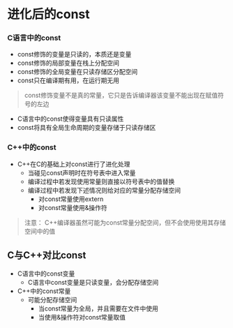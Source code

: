 <!--
 * @Author: your name
 * @Date: 2021-09-28 11:14:43
 * @LastEditTime: 2021-09-28 19:39:12
 * @LastEditors: Please set LastEditors
 * @Description: In User Settings Edit
 * @FilePath: /WorkSpace/C++/01进化后const.md
-->

# 进化后的const

### C语言中的const

- const修饰的变量是只读的，本质还是变量
- const修饰的局部变量在栈上分配空间
- const修饰的全局变量在只读存储区分配空间
- const只在编译期有用，在运行期无用

> const修饰变量不是真的常量，它只是告诉编译器该变量不能出现在赋值符号的左边


- C语言中的const使得变量具有只读属性
- const将具有全局生命周期的变量存储于只读存储区

### C++中的const

- C++在C的基础上对const进行了进化处理
  - 当碰见const声明时在符号表中进入常量
  - 编译过程中若发现使用常量则直接以符号表中的值替换
  - 编译过程中若发现下述情况则给对应的常量分配存储空间
    - 对const常量使用extern
    - 对const常量使用&操作符

> 注意：
> C++编译器虽然可能为const常量分配空间，但不会使用使用其存储空间中的值

## C与C++对比const

- C语言中的const变量
  - C语言中const变量是只读变量，会分配存储空间
- C++中的const常量
  - 可能分配存储空间
    - 当const常量为全局，并且需要在文件中使用
    - 当使用&操作符对const常量取值

